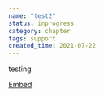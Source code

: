 ```yaml
---
name: "test2"
status: inprogress
category: chapter
tags: support
created_time: 2021-07-22
---
```


testing

[Embed](embed/index.md)

